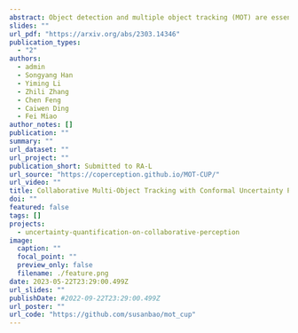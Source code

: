 ```yaml
---
abstract: Object detection and multiple object tracking (MOT) are essential components of self-driving systems. Accurate detection and uncertainty quantification are both critical for onboard modules, such as perception, prediction, and planning, to improve the safety and robustness of autonomous vehicles. Collaborative object detection (COD) has been proposed to improve detection accuracy and reduce uncertainty by leveraging the viewpoints of multiple agents. However, little attention has been paid on how to leverage the uncertainty quantification from COD to enhance MOT performance. In this paper, as the first attempt, we design an uncertainty propagation framework to address this challenge, called MOT-CUP. Our framework first quantifies the uncertainty of COD through direct modeling and conformal prediction, and propagates this uncertainty information into the motion prediction and association steps. MOT-CUP is designed to work with different collaborative object detectors and baseline MOT algorithms. We evaluate MOT-CUP on V2X-Sim,  a comprehensive collaborative perception dataset, and demonstrate a 2% improvement in accuracy and a 2.67X reduction in uncertainty compared to the baselines, e.g. SORT and ByteTrack. In scenarios characterized by high occlusion levels, our MOT-CUP demonstrates a noteworthy $4.01\%$ improvement in accuracy. MOT-CUP demonstrates the importance of uncertainty quantification in both COD and MOT, and provides the first attempt to improve the accuracy and reduce the uncertainty in MOT based on COD through uncertainty propagation.
slides: ""
url_pdf: "https://arxiv.org/abs/2303.14346"
publication_types:
  - "2"
authors:
  - admin
  - Songyang Han
  - Yiming Li
  - Zhili Zhang
  - Chen Feng
  - Caiwen Ding
  - Fei Miao
author_notes: []
publication: ""
summary: ""
url_dataset: ""
url_project: ""
publication_short: Submitted to RA-L
url_source: "https://coperception.github.io/MOT-CUP/"
url_video: ""
title: Collaborative Multi-Object Tracking with Conformal Uncertainty Propagation
doi: ""
featured: false
tags: []
projects:
  - uncertainty-quantification-on-collaborative-perception
image:
  caption: ""
  focal_point: ""
  preview_only: false
  filename: ./feature.png
date: 2023-05-22T23:29:00.499Z
url_slides: ""
publishDate: #2022-09-22T23:29:00.499Z
url_poster: ""
url_code: "https://github.com/susanbao/mot_cup"
---
```



